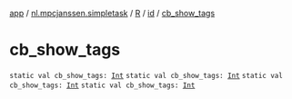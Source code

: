 [app](../../../index.md) / [nl.mpcjanssen.simpletask](../../index.md) / [R](../index.md) / [id](index.md) / [cb_show_tags](.)

# cb_show_tags

`static val cb_show_tags: `[`Int`](https://kotlinlang.org/api/latest/jvm/stdlib/kotlin/-int/index.html)
`static val cb_show_tags: `[`Int`](https://kotlinlang.org/api/latest/jvm/stdlib/kotlin/-int/index.html)
`static val cb_show_tags: `[`Int`](https://kotlinlang.org/api/latest/jvm/stdlib/kotlin/-int/index.html)
`static val cb_show_tags: `[`Int`](https://kotlinlang.org/api/latest/jvm/stdlib/kotlin/-int/index.html)